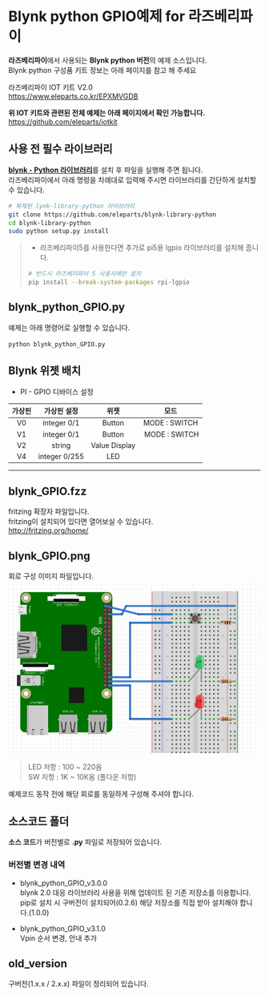 
# Blynk python GPIO예제 for 라즈베리파이

**라즈베리파이**에서 사용되는 **Blynk python 버전**의 예제 소스입니다.  
Blynk python 구성품 키트 정보는 아래 페이지를 참고 해 주세요  

라즈베리파이 IOT 키트 V2.0  
https://www.eleparts.co.kr/EPXMVGDB  

**위 IOT 키트와 관련된 전체 예제는 아래 페이지에서 확인 가능합니다.**  
https://github.com/eleparts/iotkit  


## 사용 전 필수 라이브러리  
  
[**blynk - Python 라이브러리**](https://github.com/vshymanskyy/blynk-library-python)를 설치 후 파일을 실행해 주면 됩니다.  
라즈베리파이에서 아래 명령을 차례대로 입력해 주시면 라이브러리를 간단하게 설치할 수 있습니다.  

```bash
# 복제된 lynk-library-python 라이브러리
git clone https://github.com/eleparts/blynk-library-python
cd blynk-library-python
sudo python setup.py install
```
  
> - 라즈베리파이5를 사용한다면 추가로 pi5용 lgpio 라이브러리를 설치해 줍니다.  
> ```bash
> # 반드시 라즈베리파이 5 사용시에만 설치
> pip install --break-system-packages rpi-lgpio
> ```
  
## blynk_python_GPIO.py  

  예제는 아래 명령어로 실행할 수 있습니다.  
  
``python blynk_python_GPIO.py``  

## Blynk 위젯 배치  

- PI - GPIO 디바이스 설정 

|가상핀|가상핀 설정|위젯|모드|
|:----:|:-:|:-:| :-:|
|V0 | integer 0/1 | Button | MODE : SWITCH | 
|V1 | integer 0/1 | Button | MODE : SWITCH |  
|V2 | string| Value Display | | 
|V4 | integer 0/255|LED | | 
------------------------------------------  

## blynk_GPIO.fzz  
fritzing 확장자 파일입니다.  
fritzing이 설치되어 있다면 열어보실 수 있습니다.  
http://fritzing.org/home/  


## blynk_GPIO.png  
회로 구성 이미지 파일입니다.  
![blynk_GPIO](https://raw.githubusercontent.com/eleparts/blynk_python_GPIO/master/blynk_GPIO.png)  
> LED 저항 : 100 ~ 220옴  
> SW 저항 : 1K ~ 10K옴 (풀다운 저항)  

예제코드 동작 전에 해당 회로를 동일하게 구성해 주셔야 합니다.  

## 소스코드 폴더  

**소스 코드**가 버전별로  **.py** 파일로 저장되어 있습니다.  


### 버전별 변경 내역  

- blynk_python_GPIO_v3.0.0  
blynk 2.0 대응 라이브러리 사용을 위해 업데이트 된 기존 저장소를 이용합니다.  
pip로 설치 시 구버전이 설치되어(0.2.6) 해당 저장소를 직접 받아 설치해야 합니다.(1.0.0)  

- blynk_python_GPIO_v3.1.0  
Vpin 순서 변경, 안내 추가  
  
## old_version  

구버전(1.x.x / 2.x.x) 파일이 정리되어 있습니다.  